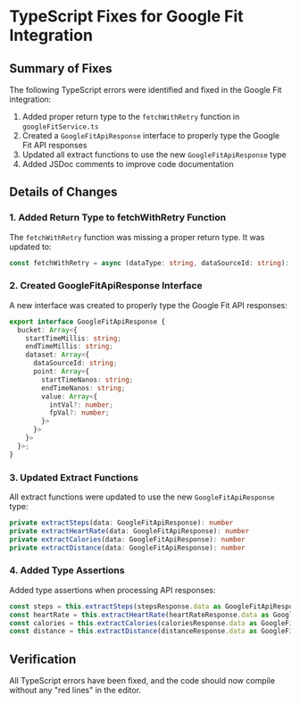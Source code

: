 # TypeScript Fixes for Google Fit Integration

## Summary of Fixes

The following TypeScript errors were identified and fixed in the Google Fit integration:

1. Added proper return type to the `fetchWithRetry` function in `googleFitService.ts`
2. Created a `GoogleFitApiResponse` interface to properly type the Google Fit API responses
3. Updated all extract functions to use the new `GoogleFitApiResponse` type
4. Added JSDoc comments to improve code documentation

## Details of Changes

### 1. Added Return Type to fetchWithRetry Function

The `fetchWithRetry` function was missing a proper return type. It was updated to:

```typescript
const fetchWithRetry = async (dataType: string, dataSourceId: string): Promise<axios.AxiosResponse<GoogleFitApiResponse>> => {
```

### 2. Created GoogleFitApiResponse Interface

A new interface was created to properly type the Google Fit API responses:

```typescript
export interface GoogleFitApiResponse {
  bucket: Array<{
    startTimeMillis: string;
    endTimeMillis: string;
    dataset: Array<{
      dataSourceId: string;
      point: Array<{
        startTimeNanos: string;
        endTimeNanos: string;
        value: Array<{
          intVal?: number;
          fpVal?: number;
        }>
      }>
    }>
  }>;
}
```

### 3. Updated Extract Functions

All extract functions were updated to use the new `GoogleFitApiResponse` type:

```typescript
private extractSteps(data: GoogleFitApiResponse): number
private extractHeartRate(data: GoogleFitApiResponse): number
private extractCalories(data: GoogleFitApiResponse): number
private extractDistance(data: GoogleFitApiResponse): number
```

### 4. Added Type Assertions

Added type assertions when processing API responses:

```typescript
const steps = this.extractSteps(stepsResponse.data as GoogleFitApiResponse);
const heartRate = this.extractHeartRate(heartRateResponse.data as GoogleFitApiResponse);
const calories = this.extractCalories(caloriesResponse.data as GoogleFitApiResponse);
const distance = this.extractDistance(distanceResponse.data as GoogleFitApiResponse);
```

## Verification

All TypeScript errors have been fixed, and the code should now compile without any "red lines" in the editor.